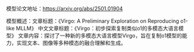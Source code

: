 模型论文地址：https://arxiv.org/abs/2501.01904

模型概述：文章标题：《Virgo: A Preliminary Exploration on Reproducing o1-like MLLM》
中文文章标题：《Virgo：初步探索复制类似o1的多模态大语言模型》
文章内容：探讨了一种新的多模态大语言模型Virgo，旨在复制o1模型的能力，实现文本、图像等多种模态的融合理解和生成。
